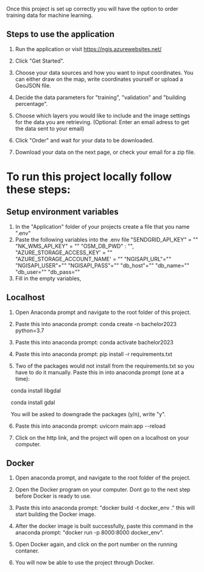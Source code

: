 Once this project is set up correctly you will have the option to order training data for machine learning.

## Steps to use the application

1. Run the application or visit https://ngis.azurewebsites.net/

2. Click "Get Started".

3. Choose your data sources and how you want to input coordinates. You can either draw on the map, write coordinates yourself or upload a GeoJSON file.

4. Decide the data parameters for "training", "validation" and "building percentage".

5. Choose which layers you would like to include and the image settings for the data you are retrieving. (Optional: Enter an email adress to get the data sent to your email)

7. Click "Order" and wait for your data to be downloaded.

8. Download your data on the next page, or check your email for a zip file.

  
  

# To run this project locally follow these steps:
## Setup environment variables 

1. In the "Application" folder of your projects create a file that you name ".env"
2. Paste the following variables into the .env file
	"SENDGRID_API_KEY" = ""
	"NK_WMS_API_KEY" = ""
	"OSM_DB_PWD" : "",
	"AZURE_STORAGE_ACCESS_KEY' = ""
	"AZURE_STORAGE_ACCOUNT_NAME' = ""
	"NGISAPI_URL"=""
	"NGISAPI_USER"=""
	"NGISAPI_PASS"=""
	"db_host"=""
	"db_name=""
	"db_user=""
	"db_pass=""
3. Fill in the empty variables, 

## Localhost 

1. Open Anaconda prompt and navigate to the root folder of this project.

2. Paste this into anaconda prompt: conda create -n bachelor2023 python=3.7

3. Paste this into anaconda prompt: conda activate bachelor2023

4. Paste this into anaconda prompt: pip install -r requirements.txt

5. Two of the packages would not install from the requirements.txt so you have to do it manually. Paste this in into anaconda prompt (one at a time):

   conda install libgdal

   conda install gdal

   You will be asked to downgrade the packages (y/n), write "y".  

6. Paste this into anaconda prompt: uvicorn main:app --reload

7. Click on the http link, and the project will open on a localhost on your computer.

## Docker
  

1. Open anaconda prompt, and navigate to the root folder of the project.

2. Open the Docker program on your computer. Dont go to the next step before Docker is ready to use.

3. Paste this into anaconda prompt: "docker build -t docker_env ." this will start building the Docker image.

4. After the docker image is built successfully, paste this command in the anaconda prompt: "docker run -p 8000:8000 docker_env".

5. Open Docker again, and click on the port number on the running contaner.

6. You will now be able to use the project through Docker.
